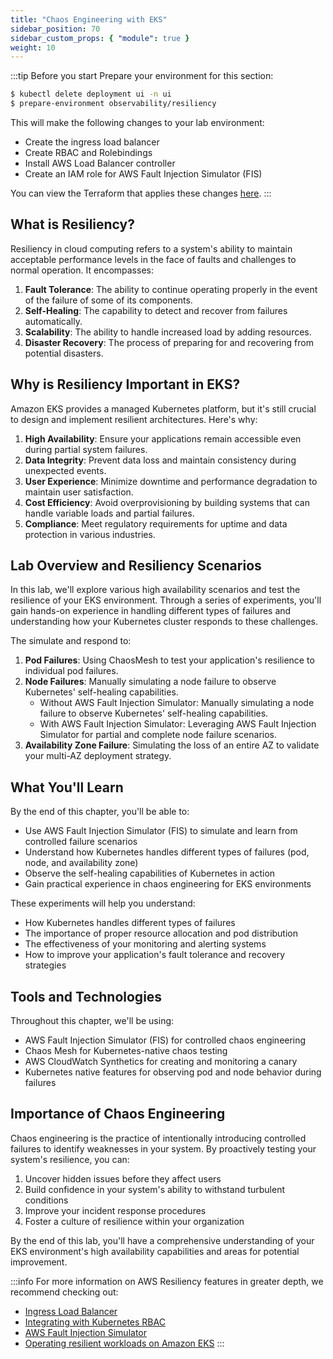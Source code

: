 ```yaml
---
title: "Chaos Engineering with EKS"
sidebar_position: 70
sidebar_custom_props: { "module": true }
weight: 10
---
```


:::tip Before you start
Prepare your environment for this section:

```bash timeout=900 wait=30
$ kubectl delete deployment ui -n ui
$ prepare-environment observability/resiliency
```

This will make the following changes to your lab environment:

- Create the ingress load balancer
- Create RBAC and Rolebindings
- Install AWS Load Balancer controller
- Create an IAM role for AWS Fault Injection Simulator (FIS)

You can view the Terraform that applies these changes [here](https://github.com/VAR::MANIFESTS_OWNER/VAR::MANIFESTS_REPOSITORY/tree/VAR::MANIFESTS_REF/manifests/modules/observability/resiliency/.workshop/terraform).
:::

## What is Resiliency?

Resiliency in cloud computing refers to a system's ability to maintain acceptable performance levels in the face of faults and challenges to normal operation. It encompasses:

1. **Fault Tolerance**: The ability to continue operating properly in the event of the failure of some of its components.
2. **Self-Healing**: The capability to detect and recover from failures automatically.
3. **Scalability**: The ability to handle increased load by adding resources.
4. **Disaster Recovery**: The process of preparing for and recovering from potential disasters.

## Why is Resiliency Important in EKS?

Amazon EKS provides a managed Kubernetes platform, but it's still crucial to design and implement resilient architectures. Here's why:

1. **High Availability**: Ensure your applications remain accessible even during partial system failures.
2. **Data Integrity**: Prevent data loss and maintain consistency during unexpected events.
3. **User Experience**: Minimize downtime and performance degradation to maintain user satisfaction.
4. **Cost Efficiency**: Avoid overprovisioning by building systems that can handle variable loads and partial failures.
5. **Compliance**: Meet regulatory requirements for uptime and data protection in various industries.

## Lab Overview and Resiliency Scenarios

In this lab, we'll explore various high availability scenarios and test the resilience of your EKS environment. Through a series of experiments, you'll gain hands-on experience in handling different types of failures and understanding how your Kubernetes cluster responds to these challenges.

The simulate and respond to:

1. **Pod Failures**: Using ChaosMesh to test your application's resilience to individual pod failures.
2. **Node Failures**: Manually simulating a node failure to observe Kubernetes' self-healing capabilities.
   - Without AWS Fault Injection Simulator: Manually simulating a node failure to observe Kubernetes' self-healing capabilities.
   - With AWS Fault Injection Simulator: Leveraging AWS Fault Injection Simulator for partial and complete node failure scenarios.
3. **Availability Zone Failure**: Simulating the loss of an entire AZ to validate your multi-AZ deployment strategy.

## What You'll Learn

By the end of this chapter, you'll be able to:

- Use AWS Fault Injection Simulator (FIS) to simulate and learn from controlled failure scenarios
- Understand how Kubernetes handles different types of failures (pod, node, and availability zone)
- Observe the self-healing capabilities of Kubernetes in action
- Gain practical experience in chaos engineering for EKS environments

These experiments will help you understand:

- How Kubernetes handles different types of failures
- The importance of proper resource allocation and pod distribution
- The effectiveness of your monitoring and alerting systems
- How to improve your application's fault tolerance and recovery strategies

## Tools and Technologies

Throughout this chapter, we'll be using:

- AWS Fault Injection Simulator (FIS) for controlled chaos engineering
- Chaos Mesh for Kubernetes-native chaos testing
- AWS CloudWatch Synthetics for creating and monitoring a canary
- Kubernetes native features for observing pod and node behavior during failures

## Importance of Chaos Engineering

Chaos engineering is the practice of intentionally introducing controlled failures to identify weaknesses in your system. By proactively testing your system's resilience, you can:

1. Uncover hidden issues before they affect users
2. Build confidence in your system's ability to withstand turbulent conditions
3. Improve your incident response procedures
4. Foster a culture of resilience within your organization

By the end of this lab, you'll have a comprehensive understanding of your EKS environment's high availability capabilities and areas for potential improvement.

:::info
For more information on AWS Resiliency features in greater depth, we recommend checking out:

- [Ingress Load Balancer](/docs/fundamentals/exposing/ingress/)
- [Integrating with Kubernetes RBAC](/docs/security/cluster-access-management/kubernetes-rbac)
- [AWS Fault Injection Simulator](https://aws.amazon.com/fis/)
- [Operating resilient workloads on Amazon EKS](https://aws.amazon.com/blogs/containers/operating-resilient-workloads-on-amazon-eks/)
  :::
